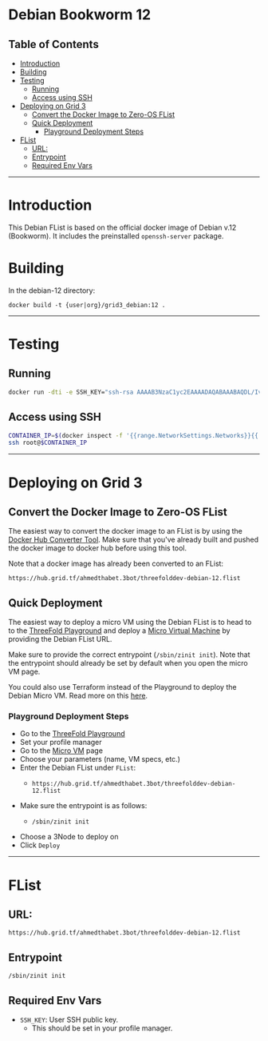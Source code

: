 <h1> Debian Bookworm 12 </h1>

<h2> Table of Contents </h2>

- [Introduction](#introduction)
- [Building](#building)
- [Testing](#testing)
  - [Running](#running)
  - [Access using SSH](#access-using-ssh)
- [Deploying on Grid 3](#deploying-on-grid-3)
  - [Convert the Docker Image to Zero-OS FList](#convert-the-docker-image-to-zero-os-flist)
  - [Quick Deployment](#quick-deployment)
    - [Playground Deployment Steps](#playground-deployment-steps)
- [FList](#flist)
  - [URL:](#url)
  - [Entrypoint](#entrypoint)
  - [Required Env Vars](#required-env-vars)

***

# Introduction

This Debian FList is based on the official docker image of Debian v.12 (Bookworm). It includes the preinstalled `openssh-server` package.

# Building

In the debian-12 directory:

`docker build -t {user|org}/grid3_debian:12 .`
***
# Testing
## Running

```bash
docker run -dti -e SSH_KEY="ssh-rsa AAAAB3NzaC1yc2EAAAADAQABAAABAQDL/IvQhp..." {user|org}/grid3_debian:12
```

## Access using SSH

```bash
CONTAINER_IP=$(docker inspect -f '{{range.NetworkSettings.Networks}}{{.IPAddress}}{{end}}' $(docker container ls -lq))
ssh root@$CONTAINER_IP
```
***
# Deploying on Grid 3

## Convert the Docker Image to Zero-OS FList

The easiest way to convert the docker image to an FList is by using the [Docker Hub Converter Tool](https://hub.grid.tf/docker-convert). Make sure that you've already built and pushed the docker image to docker hub before using this tool.

Note that a docker image has already been converted to an FList:

```
https://hub.grid.tf/ahmedthabet.3bot/threefolddev-debian-12.flist
```

## Quick Deployment

The easiest way to deploy a micro VM using the Debian FList is to head to to the [ThreeFold Playground](https://play.grid.tf) and deploy a [Micro Virtual Machine](https://play.grid.tf/#/vm) by providing the Debian FList URL.

Make sure to provide the correct entrypoint (`/sbin/zinit init`). Note that the entrypoint should already be set by default when you open the micro VM page.

You could also use Terraform instead of the Playground to deploy the Debian Micro VM. Read more on this [here](https://github.com/threefoldtech/terraform-provider-grid).

### Playground Deployment Steps

* Go to the [ThreeFold Playground](https://play.grid.tf)
* Set your profile manager
* Go to the [Micro VM](https://play.grid.tf/#/vm) page
* Choose your parameters (name, VM specs, etc.)
* Enter the Debian FList under `FList`:
  * ```
    https://hub.grid.tf/ahmedthabet.3bot/threefolddev-debian-12.flist
    ```
* Make sure the entrypoint is as follows:
  * ```
    /sbin/zinit init
    ```
* Choose a 3Node to deploy on
* Click `Deploy`
***

# FList

## URL:

```
https://hub.grid.tf/ahmedthabet.3bot/threefolddev-debian-12.flist
```

## Entrypoint
```
/sbin/zinit init
```

## Required Env Vars

* `SSH_KEY`: User SSH public key.
  * This should be set in your profile manager.